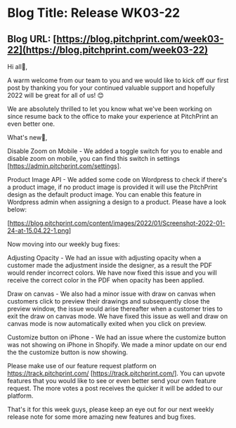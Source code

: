 # **Blog Title**: Release WK03-22

## **Blog URL**: [https://blog.pitchprint.com/week03-22](https://blog.pitchprint.com/week03-22)

Hi all👋,

A warm welcome from our team to you and we would like to kick off our first post by thanking you for your continued valuable support and
hopefully 2022 will be great for all of us! 😊

We are absolutely thrilled to let you know what we've been working on since resume back to the office to make your experience at PitchPrint
an even better one.

What's new🚀,

Disable Zoom on Mobile - We added a toggle switch for you to enable and disable zoom on mobile, you can find this switch in settings
[https://admin.pitchprint.com/settings].

Product Image API - We added some code on Wordpress to check if there's a product image, if no product image is provided it will use the
PitchPrint design as the default product image. You can enable this feature in Wordpress admin when assigning a design to a product. Please
have a look below:

[https://blog.pitchprint.com/content/images/2022/01/Screenshot-2022-01-24-at-15.04.22-1.png]

Now moving into our weekly bug fixes:

Adjusting Opacity - We had an issue with adjusting opacity when a customer made the adjustment inside the designer, as a result the PDF
would render incorrect colors. We have now fixed this issue and you will receive the correct color in the PDF when opacity has been applied.

Draw on canvas - We also had a minor issue with draw on canvas when customers click to preview their drawings and subsequently close the
preview window, the issue would arise thereafter when a customer tries to exit the draw on canvas mode. We have fixed this issue as well and
draw on canvas mode is now automatically exited when you click on preview.

Customize button on iPhone - We had an issue where the customize button was not showing on iPhone in Shopify. We made a minor update on our
end the the customize button is now showing.

Please make use of our feature request platform on https://track.pitchprint.com/ [https://track.pitchprint.com/]. You can upvote features
that you would like to see or even better send your own feature request. The more votes a post receives the quicker it will be added to our
platform.

That's it for this week guys, please keep an eye out for our next weekly release note for some more amazing new features and bug fixes.

